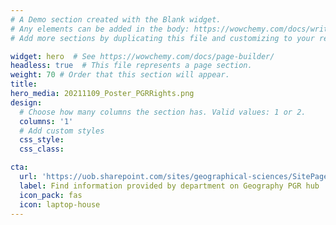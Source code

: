 ```yaml
---
# A Demo section created with the Blank widget.
# Any elements can be added in the body: https://wowchemy.com/docs/writing-markdown-latex/
# Add more sections by duplicating this file and customizing to your requirements.

widget: hero  # See https://wowchemy.com/docs/page-builder/
headless: true  # This file represents a page section.
weight: 70 # Order that this section will appear.
title: 
hero_media: 20211109_Poster_PGRRights.png
design:
  # Choose how many columns the section has. Valid values: 1 or 2.
  columns: '1'
  # Add custom styles
  css_style:
  css_class:

cta:
  url: 'https://uob.sharepoint.com/sites/geographical-sciences/SitePages/Geography-PGR.aspx'
  label: Find information provided by department on Geography PGR hub
  icon_pack: fas
  icon: laptop-house
---
```


